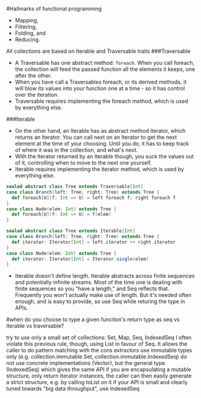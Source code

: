 #Hallmarks of functional programming
 - Mapping,
 - Filtering, 
 - Folding, and 
 - Reducing.
 
 All collections are based on Iterable and Traversable traits
###Traversable
- A Traversable has one abstract method: `foreach`. When you call foreach, the collection will feed the passed function 
all the elements it keeps, one after the other.
- When you have call a Traversables foreach, or its derived methods, it will blow its values into your function one at 
a time - so it has control over the iteration.
- Traversable requires implementing the foreach method, which is used by everything else.

###Iterable
- On the other hand, an Iterable has as abstract method iterator, which returns an Iterator. You can call next on an 
Iterator to get the next element at the time of your choosing. Until you do, it has to keep track of where it was in 
the collection, and what's next.
- With the Iterator returned by an Iterable though, you suck the values out of it, controlling when to move to the next 
one yourself.
- Iterable requires implementing the iterator method, which is used by everything else.

```scala
sealed abstract class Tree extends Traversable[Int]
case class Branch(left: Tree, right: Tree) extends Tree {
  def foreach[U](f: Int => U) = left foreach f; right foreach f
}
case class Node(elem: Int) extends Tree {
  def foreach[U](f: Int => U) = f(elem)
}

sealed abstract class Tree extends Iterable[Int]
case class Branch(left: Tree, right: Tree) extends Tree {
  def iterator: Iterator[Int] = left.iterator ++ right.iterator
}
case class Node(elem: Int) extends Tree {
  def iterator: Iterator[Int] = Iterator.single(elem)
}
```

- Iterable doesn't define length.  Iterable abstracts across finite sequences and potentially infinite streams. Most of 
the time one is dealing with finite sequences so you "have a length," and Seq reflects that. Frequently you won't 
actually make use of length. But it's needed often enough, and is easy to provide, so use Seq while returing the type 
in APIs.

#when do you choose to type a given funciton's return type as seq vs iterable vs traversable?

try to use only a small set of collections: Set, Map, Seq, IndexedSeq
I often violate this previous rule, though, using List in favour of Seq. It allows the caller to do pattern matching with the cons extractors
use immutable types only (e.g. collection.immutable.Set, collection.immutable.IndexedSeq)
do not use concrete implementations (Vector), but the general type (IndexedSeq) which gives the same API
if you are encapsulating a mutable structure, only return Iterator instances, the caller can then easily generate a strict structure, e.g. by calling toList on it
if your API is small and clearly tuned towards "big data throughput", use IndexedSeq